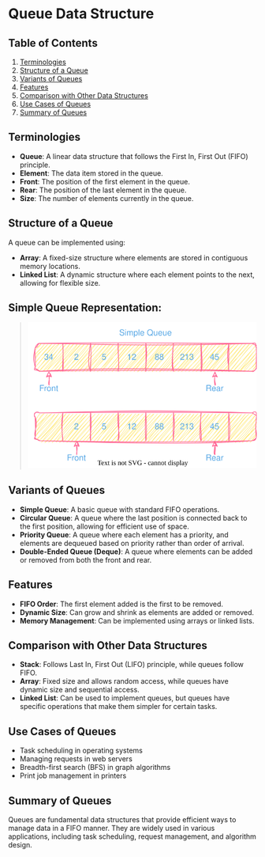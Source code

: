 # Queue Data Structure

## Table of Contents
1. [Terminologies](#terminologies)
2. [Structure of a Queue](#structure-of-a-queue)
3. [Variants of Queues](#variants-of-queues)
4. [Features](#features)
5. [Comparison with Other Data Structures](#comparison-with-other-data-structures)
6. [Use Cases of Queues](#use-cases-of-queues)
7. [Summary of Queues](#summary-of-queues)

## Terminologies
- **Queue**: A linear data structure that follows the First In, First Out (FIFO) principle.
- **Element**: The data item stored in the queue.
- **Front**: The position of the first element in the queue.
- **Rear**: The position of the last element in the queue.
- **Size**: The number of elements currently in the queue.

## Structure of a Queue
A queue can be implemented using:
- **Array**: A fixed-size structure where elements are stored in contiguous memory locations.
- **Linked List**: A dynamic structure where each element points to the next, allowing for flexible size.

## Simple Queue Representation:
>![Stack](/images/queue/simple%20queue.svg)

## Variants of Queues
- **Simple Queue**: A basic queue with standard FIFO operations.
- **Circular Queue**: A queue where the last position is connected back to the first position, allowing for efficient use of space.
- **Priority Queue**: A queue where each element has a priority, and elements are dequeued based on priority rather than order of arrival.
- **Double-Ended Queue (Deque)**: A queue where elements can be added or removed from both the front and rear.

## Features
- **FIFO Order**: The first element added is the first to be removed.
- **Dynamic Size**: Can grow and shrink as elements are added or removed.
- **Memory Management**: Can be implemented using arrays or linked lists.

## Comparison with Other Data Structures
- **Stack**: Follows Last In, First Out (LIFO) principle, while queues follow FIFO.
- **Array**: Fixed size and allows random access, while queues have dynamic size and sequential access.
- **Linked List**: Can be used to implement queues, but queues have specific operations that make them simpler for certain tasks.

## Use Cases of Queues
- Task scheduling in operating systems
- Managing requests in web servers
- Breadth-first search (BFS) in graph algorithms
- Print job management in printers

## Summary of Queues
Queues are fundamental data structures that provide efficient ways to manage data in a FIFO manner. They are widely used in various applications, including task scheduling, request management, and algorithm design.
